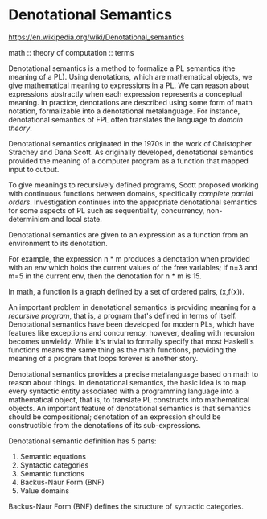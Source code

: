 # Denotational Semantics

https://en.wikipedia.org/wiki/Denotational_semantics

math :: theory of computation :: terms


Denotational semantics is a method to formalize a PL semantics (the meaning of a PL). Using denotations, which are mathematical objects, we give mathematical meaning to expressions in a PL. We can reason about expressions abstractly when each expression represents a conceptual meaning. In practice, denotations are described using some form of math notation, formalizable into a denotational metalanguage. For instance, denotational semantics of FPL often translates the language to *domain theory*.


Denotational semantics originated in the 1970s in the work of Christopher Strachey and Dana Scott. As originally developed, denotational semantics provided the meaning of a computer program as a function that mapped input to output.

To give meanings to recursively defined programs, Scott proposed working with continuous functions between domains, specifically *complete partial orders*. Investigation continues into the appropriate denotational semantics for some aspects of PL such as sequentiality, concurrency, non-determinism and local state.

Denotational semantics are given to an expression as a function from an environment to its denotation.

For example, the expression n * m produces a denotation when provided with an env which holds the current values of the free variables; if n=3 and m=5 in the current env, then the denotation for n * m is 15.

In math, a function is a graph defined by a set of ordered pairs, (x,f(x)).

An important problem in denotational semantics is providing meaning for a *recursive program*, that is, a program that's defined in terms of itself. Denotational semantics have been developed for modern PLs, which have features like exceptions and concurrency, however, dealing with recursion becomes unwieldy. While it's trivial to formally specify that most Haskell's functions means the same thing as the math functions, providing the meaning of a program that loops forever is another story.

Denotational semantics provides a precise metalanguage based on math to reason about things. In denotational semantics, the basic idea is to map every syntactic entity associated with a programming language into a mathematical object, that is, to translate PL constructs into mathematical objects. An important feature of denotational semantics is that semantics should be compositional; denotation of an expression should be constructible from the denotations of its sub-expressions.

Denotational semantic definition has 5 parts:
1. Semantic equations
2. Syntactic categories
3. Semantic functions
4. Backus-Naur Form (BNF)
5. Value domains

Backus-Naur Form (BNF) defines the structure of syntactic categories.

